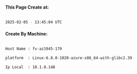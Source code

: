 
   
#### This Page Create at:

```bash

2025-02-05 - 13:45:04 UTC

```

#### Create By Machine:

```bash

Host Name : fv-az1945-179

platform  : Linux-6.8.0-1020-azure-x86_64-with-glibc2.39

Ip Local  : 10.1.0.148

```

